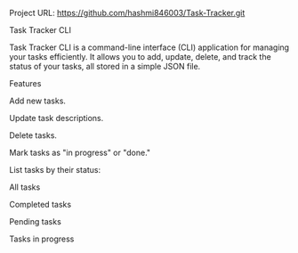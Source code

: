 Project URL: https://github.com/hashmi846003/Task-Tracker.git

Task Tracker CLI

Task Tracker CLI is a command-line interface (CLI) application for managing your tasks efficiently. It allows you to add, update, delete, and track the status of your tasks, all stored in a simple JSON file.

Features

Add new tasks.

Update task descriptions.

Delete tasks.

Mark tasks as "in progress" or "done."

List tasks by their status:

All tasks

Completed tasks

Pending tasks

Tasks in progress
